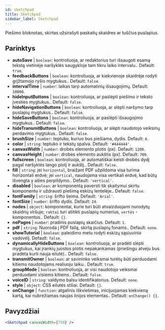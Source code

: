 ```yaml
---
id: sketchpad 
title: Sketchpad
sidebar_label: Sketchpad
---
```


Piešimo bloknotas, skirtas užsirašyti paskaitų skaidres ar tuščius puslapius.

## Parinktys

* __autoSave__ | `boolean`: kontroliuoja, ar redaktorius turi išsaugoti esamą tekstą vietinėje naršyklės saugykloje tam tikru laiko intervalu.. Default: `true`.
* __feedbackButtons__ | `boolean`: kontroliuoja, ar kiekvienoje skaidrėje rodyti grįžtamojo ryšio mygtukus.. Default: `false`.
* __intervalTime__ | `number`: laikas tarp automatinių išsaugojimų. Default: `10000`.
* __hideInputButtons__ | `boolean`: kontroliuoja, ar paslėpti piešimo ir teksto įvesties mygtukus.. Default: `false`.
* __hideNavigationButtons__ | `boolean`: kontroliuoja, ar slėpti naršymo tarp puslapių mygtukus.. Default: `false`.
* __hideSaveButtons__ | `boolean`: kontroliuoja, ar paslėpti išsaugojimo mygtukus.. Default: `false`.
* __hideTransmitButtons__ | `boolean`: kontroliuoja, ar slėpti naudotojo veiksmų perdavimo mygtukus.. Default: `false`.
* __brushSize__ | `number`: teptuko, kuriuo bus piešiama, dydis. Default: `4`.
* __color__ | `string`: teptuko ir tekstų spalva. Default: `'#444444'`.
* __canvasWidth__ | `number`: drobės elemento plotis (px). Default: `1200`.
* __canvasHeight__ | `number`: drobės elemento aukštis (px). Default: `700`.
* __fullscreen__ | `boolean`: kontroliuoja, ar automatiškai keisti drobės dydį pagal naršyklės lango plotį ir aukštį.. Default: `false`.
* __fill__ | `string`: jei `horizontal`, braižant PDF užpildoma visa turima horizontali erdvė; jei `vertical`, naudojama visa vertikali erdvė, kad būtų išvengta y ašies perpildymo.. Default: `'vertical'`.
* __disabled__ | `boolean`: ar komponentą paversti tik skaitymui skirtu komponentu ir uždrausti piešimą eskizų lentelėje.. Default: `false`.
* __fontFamily__ | `string`: šrifto šeima. Default: `'Arial'`.
* __fontSize__ | `number`: šrifto dydis. Default: `24`.
* __nodes__ | `object`: komponentai, kurie turi būti atvaizduojami nurodytų skaidrių viršuje; `raktai` turi atitikti puslapių numerius, `vertės` - komponentus.. Default: `{}`.
* __noPages__ | `number`: pradinis puslapių skaičius. Default: `1`.
* __pdf__ | `string`: Nuoroda į PDF failą, skirtą puslapių fonams.. Default: `none`.
* __showTutorial__ | `boolean`: paleidimo metu rodyti eskizų sąsiuvinio vadovėlį. Default: `false`.
* __dynamicallyHideButtons__ | `boolean`: kontroliuoja, ar pradėti slėpti mygtukus, kai įrankių juostos plotis nepakankamas (priešingu atveju bus pradėta kurti nauja eilutė).. Default: `false`.
* __transmitOwner__ | `boolean`: ar savininko veiksmai turėtų būti perduodami kitiems naudotojams realiuoju laiku.. Default: `true`.
* __groupMode__ | `boolean`: kontroliuoja, ar visi naudotojo veiksmai perduodami visiems kitiems.. Default: `false`.
* __voiceID__ | `string`: valdymo balsu identifikatorius. Default: `none`.
* __style__ | `object`: CSS eilutės stiliai. Default: `{}`.
* __onChange__ | `function`: atgalinis iškvietimas, inicijuojamas kiekvieną kartą, kai nubrėžiamas naujas linijos elementas.. Default: `onChange() {}`.


## Pavyzdžiai

```jsx live
<Sketchpad canvasWidth={750} />
```

